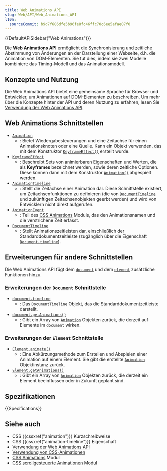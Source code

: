 ```yaml
---
title: Web Animations API
slug: Web/API/Web_Animations_API
l10n:
  sourceCommit: b9d7f686dfe5b96fe8fc46ffc70c6ee5afae07f0
---
```


{{DefaultAPISidebar("Web Animations")}}

Die **Web Animations API** ermöglicht die Synchronisierung und zeitliche Abstimmung von Änderungen an der Darstellung einer Webseite, d.h. die Animation von DOM-Elementen. Sie tut dies, indem sie zwei Modelle kombiniert: das Timing-Modell und das Animationsmodell.

## Konzepte und Nutzung

Die Web Animations API bietet eine gemeinsame Sprache für Browser und Entwickler, um Animationen auf DOM-Elementen zu beschreiben. Um mehr über die Konzepte hinter der API und deren Nutzung zu erfahren, lesen Sie [Verwendung der Web Animations API](/de/docs/Web/API/Web_Animations_API/Using_the_Web_Animations_API).

## Web Animations Schnittstellen

- [`Animation`](/de/docs/Web/API/Animation)
  - : Bietet Wiedergabesteuerungen und eine Zeitachse für einen Animationsknoten oder eine Quelle. Kann ein Objekt verwenden, das mit dem Konstruktor [`KeyframeEffect()`](/de/docs/Web/API/KeyframeEffect/KeyframeEffect) erstellt wurde.
- [`KeyframeEffect`](/de/docs/Web/API/KeyframeEffect)
  - : Beschreibt Sets von animierbaren Eigenschaften und Werten, die als **Keyframes** bezeichnet werden, sowie deren zeitliche Optionen. Diese können dann mit dem Konstruktor [`Animation()`](/de/docs/Web/API/Animation/Animation) abgespielt werden.
- [`AnimationTimeline`](/de/docs/Web/API/AnimationTimeline)
  - : Stellt die Zeitachse einer Animation dar. Diese Schnittstelle existiert, um Zeitachsenfunktionen zu definieren (die von [`DocumentTimeline`](/de/docs/Web/API/DocumentTimeline) und zukünftigen Zeitachsenobjekten geerbt werden) und wird von Entwicklern nicht direkt aufgerufen.
- [`AnimationEvent`](/de/docs/Web/API/AnimationEvent)
  - : Teil des [CSS Animations](/de/docs/Web/CSS/CSS_animations) Moduls, das den Animationsnamen und die verstrichene Zeit erfasst.
- [`DocumentTimeline`](/de/docs/Web/API/DocumentTimeline)
  - : Stellt Animationszeitleisten dar, einschließlich der Standarddokumentzeitleiste (zugänglich über die Eigenschaft [`Document.timeline`](/de/docs/Web/API/Document/timeline)).

## Erweiterungen für andere Schnittstellen

Die Web Animations API fügt dem [`document`](/de/docs/Web/API/Document) und dem [`element`](/de/docs/Web/API/Element) zusätzliche Funktionen hinzu.

### Erweiterungen der `Document` Schnittstelle

- [`document.timeline`](/de/docs/Web/API/Document/timeline)
  - : Das `DocumentTimeline` Objekt, das die Standarddokumentzeitleiste darstellt.
- [`document.getAnimations()`](/de/docs/Web/API/Document/getAnimations)
  - : Gibt ein Array von [`Animation`](/de/docs/Web/API/Animation) Objekten zurück, die derzeit auf Elemente im `document` wirken.

### Erweiterungen der `Element` Schnittstelle

- [`Element.animate()`](/de/docs/Web/API/Element/animate)
  - : Eine Abkürzungsmethode zum Erstellen und Abspielen einer Animation auf einem Element. Sie gibt die erstellte [`Animation`](/de/docs/Web/API/Animation) Objektinstanz zurück.
- [`Element.getAnimations()`](/de/docs/Web/API/Element/getAnimations)
  - : Gibt ein Array von [`Animation`](/de/docs/Web/API/Animation) Objekten zurück, die derzeit ein Element beeinflussen oder in Zukunft geplant sind.

## Spezifikationen

{{Specifications}}

## Siehe auch

- CSS {{cssxref("animation")}} Kurzschreibweise
- CSS {{cssxref("animation-timeline")}} Eigenschaft
- [Verwendung der Web Animations API](/de/docs/Web/API/Web_Animations_API/Using_the_Web_Animations_API)
- [Verwendung von CSS-Animationen](/de/docs/Web/CSS/CSS_animations/Using_CSS_animations)
- [CSS Animations](/de/docs/Web/CSS/CSS_animations) Modul
- [CSS scrollgesteuerte Animationen](/de/docs/Web/CSS/CSS_scroll-driven_animations) Modul
